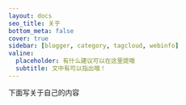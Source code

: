 ```yaml
---
layout: docs
seo_title: 关于
bottom_meta: false
cover: true
sidebar: [blogger, category, tagcloud, webinfo]
valine:
  placeholder: 有什么建议可以在这里提哦
  subtitle: 文中有可以指出哦！
---
```


下面写关于自己的内容

